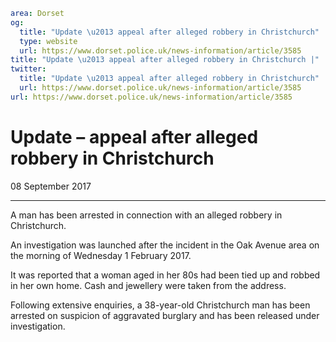 ```yaml
area: Dorset
og:
  title: "Update \u2013 appeal after alleged robbery in Christchurch"
  type: website
  url: https://www.dorset.police.uk/news-information/article/3585
title: "Update \u2013 appeal after alleged robbery in Christchurch |"
twitter:
  title: "Update \u2013 appeal after alleged robbery in Christchurch"
  url: https://www.dorset.police.uk/news-information/article/3585
url: https://www.dorset.police.uk/news-information/article/3585
```

# Update – appeal after alleged robbery in Christchurch

08 September 2017

* * *

A man has been arrested in connection with an alleged robbery in Christchurch.

An investigation was launched after the incident in the Oak Avenue area on the morning of Wednesday 1 February 2017.

It was reported that a woman aged in her 80s had been tied up and robbed in her own home. Cash and jewellery were taken from the address.

Following extensive enquiries, a 38-year-old Christchurch man has been arrested on suspicion of aggravated burglary and has been released under investigation.
